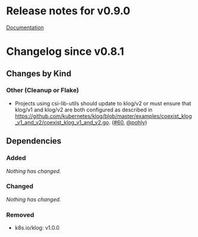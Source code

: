 # Release notes for v0.9.0

[Documentation](https://docs.k8s.io/docs/home)
# Changelog since v0.8.1

## Changes by Kind

### Other (Cleanup or Flake)

- Projects using csi-lib-utils should update to klog/v2 or must ensure that klog/v1 and klog/v2 are both configured as described in https://github.com/kubernetes/klog/blob/master/examples/coexist_klog_v1_and_v2/coexist_klog_v1_and_v2.go. ([#60](https://github.com/kubernetes-csi/csi-lib-utils/pull/60), [@pohly](https://github.com/pohly))

## Dependencies

### Added
_Nothing has changed._

### Changed
_Nothing has changed._

### Removed
- k8s.io/klog: v1.0.0
